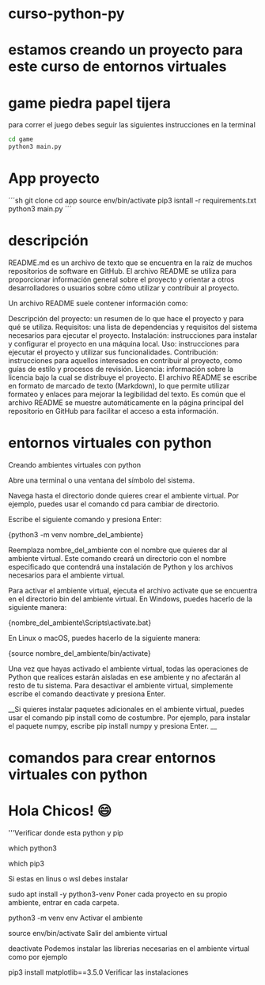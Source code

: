 # curso-python-py
# estamos creando un  proyecto para este curso de entornos virtuales 

# game piedra papel tijera 

para correr el juego debes seguir las siguientes instrucciones en la terminal 

```sh
cd game
python3 main.py
```
# App proyecto

´´´sh
git clone
cd app
source env/bin/activate
pip3 isntall -r requirements.txt 
python3 main.py
´´´


# descripción 
README.md es un archivo de texto que se encuentra en la raíz de muchos repositorios de software en GitHub. El archivo README se utiliza para proporcionar información general sobre el proyecto y orientar a otros desarrolladores o usuarios sobre cómo utilizar y contribuir al proyecto.

Un archivo README suele contener información como:

Descripción del proyecto: un resumen de lo que hace el proyecto y para qué se utiliza.
Requisitos: una lista de dependencias y requisitos del sistema necesarios para ejecutar el proyecto.
Instalación: instrucciones para instalar y configurar el proyecto en una máquina local.
Uso: instrucciones para ejecutar el proyecto y utilizar sus funcionalidades.
Contribución: instrucciones para aquellos interesados en contribuir al proyecto, como guías de estilo y procesos de revisión.
Licencia: información sobre la licencia bajo la cual se distribuye el proyecto.
El archivo README se escribe en formato de marcado de texto (Markdown), lo que permite utilizar formateo y enlaces para mejorar la legibilidad del texto. Es común que el archivo README se muestre automáticamente en la página principal del repositorio en GitHub para facilitar el acceso a esta información.
 

# entornos virtuales con python 

Creando ambientes virtuales con python

Abre una terminal o una ventana del símbolo del sistema.

Navega hasta el directorio donde quieres crear el ambiente virtual. Por ejemplo, puedes usar el comando cd para cambiar de directorio.

Escribe el siguiente comando y presiona Enter:

{python3 -m venv nombre_del_ambiente}

Reemplaza nombre_del_ambiente con el nombre que quieres dar al ambiente virtual. Este comando creará un directorio con el nombre especificado que contendrá una instalación de Python y los archivos necesarios para el ambiente virtual.

Para activar el ambiente virtual, ejecuta el archivo activate que se encuentra en el directorio bin del ambiente virtual. En Windows, puedes hacerlo de la siguiente manera:

{nombre_del_ambiente\Scripts\activate.bat}

En Linux o macOS, puedes hacerlo de la siguiente manera:

{source nombre_del_ambiente/bin/activate}

Una vez que hayas activado el ambiente virtual, todas las operaciones de Python que realices estarán aisladas en ese ambiente y no afectarán al resto de tu sistema. Para desactivar el ambiente virtual, simplemente escribe el comando deactivate y presiona Enter.

__Si quieres instalar paquetes adicionales en el ambiente virtual, puedes usar el comando pip install como de costumbre. Por ejemplo, para instalar el paquete numpy, escribe pip install numpy y presiona Enter.
__

# comandos para crear entornos virtuales con python 
# Hola Chicos! 😄
'''Verificar donde esta python y pip

which python3

which pip3

Si estas en linus o wsl debes instalar

sudo apt install -y python3-venv
Poner cada proyecto en su propio ambiente, entrar en cada carpeta.

python3 -m venv env
Activar el ambiente

source env/bin/activate
Salir del ambiente virtual

deactivate
Podemos instalar las librerias necesarias en el ambiente virtual como por ejemplo

pip3 install matplotlib==3.5.0
Verificar las instalaciones
